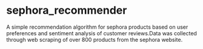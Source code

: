 # sephora_recommender
A simple recommendation algorithm for sephora products based on user preferences and sentiment analysis of customer reviews.Data was collected through web scraping of over 800 products from the sephora website.

